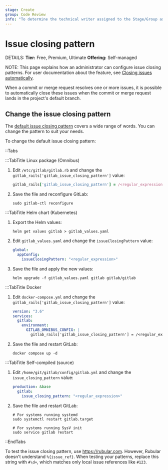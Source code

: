 ```yaml
---
stage: Create
group: Code Review
info: "To determine the technical writer assigned to the Stage/Group associated with this page, see https://handbook.gitlab.com/handbook/product/ux/technical-writing/#assignments"
---
```


# Issue closing pattern

DETAILS:
**Tier:** Free, Premium, Ultimate
**Offering:** Self-managed

NOTE:
This page explains how an administrator can configure issue closing patterns.
For user documentation about the feature, see
[Closing issues automatically](../user/project/issues/managing_issues.md#closing-issues-automatically).

When a commit or merge request resolves one or more issues, it is possible to
automatically close these issues when the commit or merge request lands
in the project's default branch.

## Change the issue closing pattern

The [default issue closing pattern](../user/project/issues/managing_issues.md#default-closing-pattern)
covers a wide range of words. You can change the pattern to suit your needs.

To change the default issue closing pattern:

::Tabs

:::TabTitle Linux package (Omnibus)

1. Edit `/etc/gitlab/gitlab.rb` and change the `gitlab_rails['gitlab_issue_closing_pattern']`
   value:

   ```ruby
   gitlab_rails['gitlab_issue_closing_pattern'] = /<regular_expression>/.source
   ```

1. Save the file and reconfigure GitLab:

   ```shell
   sudo gitlab-ctl reconfigure
   ```

:::TabTitle Helm chart (Kubernetes)

1. Export the Helm values:

   ```shell
   helm get values gitlab > gitlab_values.yaml
   ```

1. Edit `gitlab_values.yaml` and change the `issueClosingPattern` value:

   ```yaml
   global:
     appConfig:
       issueClosingPattern: "<regular_expression>"
   ```

1. Save the file and apply the new values:

   ```shell
   helm upgrade -f gitlab_values.yaml gitlab gitlab/gitlab
   ```

:::TabTitle Docker

1. Edit `docker-compose.yml` and change the `gitlab_rails['gitlab_issue_closing_pattern']`
   value:

   ```yaml
   version: "3.6"
   services:
     gitlab:
       environment:
         GITLAB_OMNIBUS_CONFIG: |
           gitlab_rails['gitlab_issue_closing_pattern'] = /<regular_expression>/.source
   ```

1. Save the file and restart GitLab:

   ```shell
   docker compose up -d
   ```

:::TabTitle Self-compiled (source)

1. Edit `/home/git/gitlab/config/gitlab.yml` and change the `issue_closing_pattern` value:

   ```yaml
   production: &base
     gitlab:
       issue_closing_pattern: "<regular_expression>"
   ```

1. Save the file and restart GitLab:

   ```shell
   # For systems running systemd
   sudo systemctl restart gitlab.target

   # For systems running SysV init
   sudo service gitlab restart
   ```

::EndTabs

To test the issue closing pattern, use <https://rubular.com>.
However, Rubular doesn't understand `%{issue_ref}`. When testing your patterns,
replace this string with `#\d+`, which matches only local issue references like `#123`.
